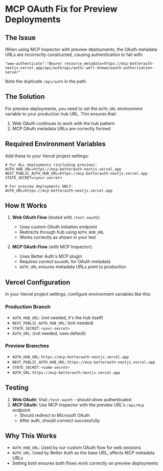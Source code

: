 # MCP OAuth Fix for Preview Deployments

## The Issue

When using MCP Inspector with preview deployments, the OAuth metadata URLs are incorrectly constructed, causing authentication to fail with:
```
"www-authenticate":"Bearer resource_metadata=https://mcp-betterauth-nextjs.vercel.app/api/auth/api/auth/.well-known/oauth-authorization-server"
```

Note the duplicate `/api/auth` in the path.

## The Solution

For preview deployments, you need to set the `AUTH_URL` environment variable to your production hub URL. This ensures that:
1. Web OAuth continues to work with the hub pattern
2. MCP OAuth metadata URLs are correctly formed

## Required Environment Variables

Add these to your Vercel project settings:

```env
# For ALL deployments (including preview):
AUTH_HUB_URL=https://mcp-betterauth-nextjs.vercel.app
NEXT_PUBLIC_AUTH_HUB_URL=https://mcp-betterauth-nextjs.vercel.app
STATE_SECRET=<your-secret>

# For preview deployments ONLY:
AUTH_URL=https://mcp-betterauth-nextjs.vercel.app
```

## How It Works

1. **Web OAuth Flow** (tested with `/test-oauth`):
   - Uses custom OAuth initiation endpoint
   - Redirects through hub using `AUTH_HUB_URL`
   - Works correctly as shown in your test

2. **MCP OAuth Flow** (with MCP Inspector):
   - Uses Better Auth's MCP plugin
   - Requires correct `baseURL` for OAuth metadata
   - `AUTH_URL` ensures metadata URLs point to production

## Vercel Configuration

In your Vercel project settings, configure environment variables like this:

### Production Branch
- `AUTH_HUB_URL`: (not needed, it's the hub itself)
- `NEXT_PUBLIC_AUTH_HUB_URL`: (not needed)
- `STATE_SECRET`: `<your-secret>`
- `AUTH_URL`: (not needed, uses default)

### Preview Branches
- `AUTH_HUB_URL`: `https://mcp-betterauth-nextjs.vercel.app`
- `NEXT_PUBLIC_AUTH_HUB_URL`: `https://mcp-betterauth-nextjs.vercel.app`
- `STATE_SECRET`: `<same-secret>`
- `AUTH_URL`: `https://mcp-betterauth-nextjs.vercel.app`

## Testing

1. **Web OAuth**: Visit `/test-oauth` - should show authenticated
2. **MCP OAuth**: Use MCP Inspector with the preview URL's `/api/mcp` endpoint
   - Should redirect to Microsoft OAuth
   - After auth, should connect successfully

## Why This Works

- `AUTH_HUB_URL`: Used by our custom OAuth flow for web sessions
- `AUTH_URL`: Used by Better Auth as the base URL, affects MCP metadata URLs
- Setting both ensures both flows work correctly on preview deployments